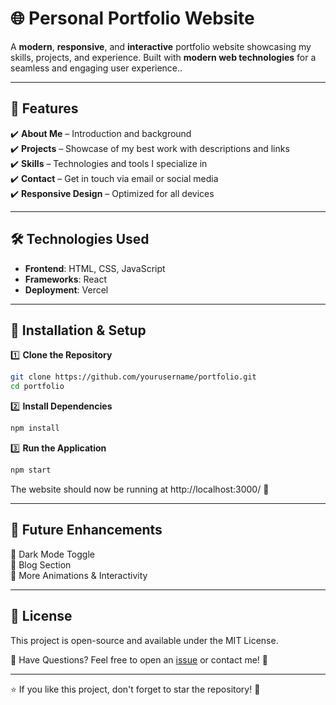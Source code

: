 # 🌐 Personal Portfolio Website

A **modern**, **responsive**, and **interactive** portfolio website showcasing my skills, projects, and experience. Built with **modern web technologies** for a seamless and engaging user experience..

---

## 🚀 Features

✔️ **About Me** – Introduction and background  
✔️ **Projects** – Showcase of my best work with descriptions and links  
✔️ **Skills** – Technologies and tools I specialize in  
✔️ **Contact** – Get in touch via email or social media  
✔️ **Responsive Design** – Optimized for all devices  

---

## 🛠️ Technologies Used

- **Frontend**: HTML, CSS, JavaScript  
- **Frameworks**: React  
- **Deployment**: Vercel  

---

## 📌 Installation & Setup

1️⃣ **Clone the Repository**  
```bash
git clone https://github.com/yourusername/portfolio.git
cd portfolio
```
2️⃣ **Install Dependencies** 
```bash
npm install
```
3️⃣ **Run the Application**
```bash
npm start
```
The website should now be running at http://localhost:3000/ 🚀

---

## 🎯 Future Enhancements
🚀 Dark Mode Toggle  
🚀 Blog Section  
🚀 More Animations & Interactivity  

---

## 📜 License
This project is open-source and available under the MIT License.

📧 Have Questions? Feel free to open an [issue](https://github.com/Akay06/portfolio/issues) or contact me! 🚀

---

⭐ If you like this project, don't forget to star the repository! 🌟
